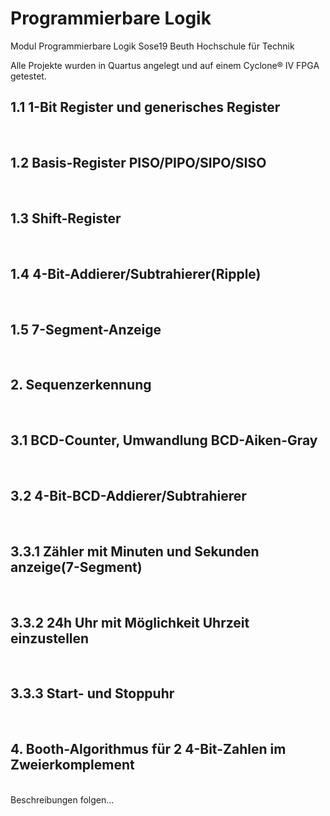 # Programmierbare Logik

Modul Programmierbare Logik Sose19 Beuth Hochschule für Technik

Alle Projekte wurden in Quartus angelegt und auf einem Cyclone® IV FPGA getestet.


## 1.1    1-Bit Register und generisches Register
<br/>

## 1.2    Basis-Register PISO/PIPO/SIPO/SISO
<br/>

## 1.3    Shift-Register
<br/>

## 1.4    4-Bit-Addierer/Subtrahierer(Ripple)
<br/>

## 1.5    7-Segment-Anzeige 
<br/>

## 2.     Sequenzerkennung
<br/>

## 3.1    BCD-Counter, Umwandlung BCD-Aiken-Gray
<br/>

## 3.2    4-Bit-BCD-Addierer/Subtrahierer
<br/>

## 3.3.1  Zähler mit Minuten und Sekunden anzeige(7-Segment)
<br/>

## 3.3.2  24h Uhr mit Möglichkeit Uhrzeit einzustellen
<br/>

## 3.3.3  Start- und Stoppuhr
<br/>

## 4.     Booth-Algorithmus für 2 4-Bit-Zahlen im Zweierkomplement
<br/>
Beschreibungen folgen...
